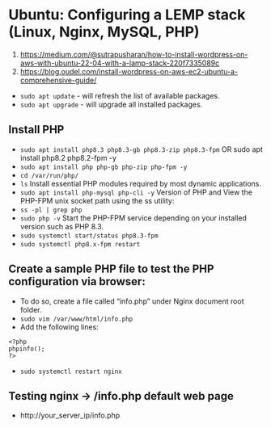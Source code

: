 # Ubuntu: Configuring a LEMP stack (Linux, Nginx, MySQL, PHP)
1. https://medium.com/@sutrapusharan/how-to-install-wordpress-on-aws-with-ubuntu-22-04-with-a-lamp-stack-220f7335089c
2. https://blog.oudel.com/install-wordpress-on-aws-ec2-ubuntu-a-comprehensive-guide/
- `sudo apt update` - will refresh the list of available packages.
- `sudo apt upgrade` - will upgrade all installed packages.

## Install PHP
- `sudo apt install php8.3 php8.3-gb php8.3-zip php8.3-fpm`
OR sudo apt install php8.2 php8.2-fpm -y
- `sudo apt install php php-gb php-zip php-fpm -y`
- `cd /var/run/php/`
- `ls`
Install essential PHP modules required by most dynamic applications.
- `sudo apt install php-mysql php-cli -y`
 Version of PHP and View the PHP-FPM unix socket path using the ss utility:
- `ss -pl | grep php`
- `sudo php -v`
Start the PHP-FPM service depending on your installed version such as PHP 8.3.
- `sudo systemctl start/status php8.3-fpm`
- `sudo systemctl php8.x-fpm restart`

## Create a sample PHP file to test the PHP configuration via browser:
- To do so, create a file called “info.php” under Nginx document root folder.
- `sudo vim /var/www/html/info.php`
- Add the following lines:
```
<?php
phpinfo();
?>
```
- `sudo systemctl restart nginx`

## Testing nginx -> /info.php default web page
-  http://your_server_ip/info.php
